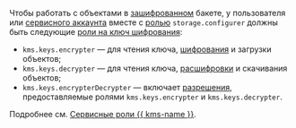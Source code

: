 Чтобы работать с объектами в [зашифрованном](../../storage/concepts/encryption.md) бакете, у пользователя или [сервисного аккаунта](../../iam/concepts/users/service-accounts.md) вместе с [ролью](../../storage/security/index.md#storage-configurer) `storage.configurer` должны быть следующие [роли на ключ шифрования](../../kms/operations/key-access.md):

* `kms.keys.encrypter` — для чтения ключа, [шифрования](../../kms/security/index.md#kms-keys-encrypter) и загрузки объектов;
* `kms.keys.decrypter` — для чтения ключа, [расшифровки](../../kms/security/index.md#kms-keys-decrypter) и скачивания объектов;
* `kms.keys.encrypterDecrypter` — включает [разрешения](../../kms/security/index.md#kms-keys-encrypterDecrypter), предоставляемые ролями `kms.keys.encrypter` и `kms.keys.decrypter`.

Подробнее см. [Сервисные роли {{ kms-name }}](../../kms/security/index.md#service-roles).
